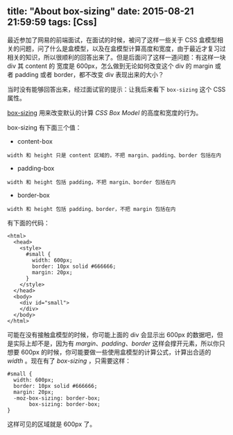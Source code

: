 title: "About box-sizing"
date: 2015-08-21 21:59:59
tags: [Css]
---

最近参加了网易的前端面试，在面试的时候，被问了这样一些关于 CSS 盒模型相关的问题，问了什么是盒模型，以及在盒模型计算高度和宽度，由于最近才复习过相关的知识，所以很顺利的回答出来了。但是后面问了这样一道问题：有这样一块 div 其 content 的 宽度是 600px，怎么做到无论如何改变这个 div 的 margin 或者 padding 或者 border，都不改变 div 表现出来的大小？

<!-- more -->

当时没有能够回答出来，经过面试官的提示：让我后来看下 `box-sizing` 这个 CSS 属性。

[box-sizing](https://developer.mozilla.org/en-US/docs/Web/CSS/box-sizing) 用来改变默认的计算 *CSS Box Model* 的高度和宽度的行为。

box-sizing 有下面三个值：

+ content-box

```
width 和 height 只是 content 区域的，不把 margin、padding、border 包括在内
```

+ padding-box

```
width 和 height 包括 padding，不把 margin、border 包括在内
```

+ border-box

```
width 和 height 包括 padding、border，不把 margin 包括在内
```

有下面的代码：

```
<html>
  <head>
    <style>
      #small {
        width: 600px;
        border: 10px solid #666666;
        margin: 20px;
      }
    </style>
  </head>
  <body>
    <div id="small">
    </div>
  </body>
</html>
```

可能在没有接触盒模型的时候，你可能上面的 div 会显示出 600px 的数据吧，但是实际上却不是，因为有 *margin*、*padding*、*border* 这样会撑开元素，所以你只想要 600px 的时候，你可能要做一些使用盒模型的计算公式，计算出合适的 *width* 。现在有了 *box-sizing* ，只需要这样：

```
#small {
  width: 600px;
  border: 10px solid #666666;
  margin: 20px;
  -moz-box-sizing: border-box;
       box-sizing: border-box;
}
```

这样可见的区域就是 600px 了。
